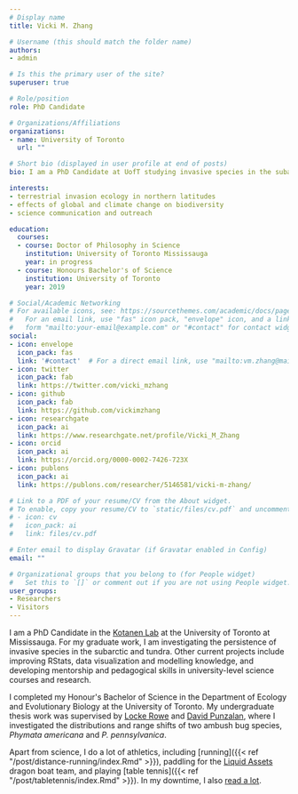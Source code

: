 ```yaml
---
# Display name
title: Vicki M. Zhang

# Username (this should match the folder name)
authors:
- admin

# Is this the primary user of the site?
superuser: true

# Role/position
role: PhD Candidate

# Organizations/Affiliations
organizations:
- name: University of Toronto
  url: ""

# Short bio (displayed in user profile at end of posts)
bio: I am a PhD Candidate at UofT studying invasive species in the subarctic, and am passionate about science communication and outreach.

interests:
- terrestrial invasion ecology in northern latitudes
- effects of global and climate change on biodiversity
- science communication and outreach

education:
  courses:
  - course: Doctor of Philosophy in Science
    institution: University of Toronto Mississauga
    year: in progress
  - course: Honours Bachelor's of Science
    institution: University of Toronto
    year: 2019

# Social/Academic Networking
# For available icons, see: https://sourcethemes.com/academic/docs/page-builder/#icons
#   For an email link, use "fas" icon pack, "envelope" icon, and a link in the
#   form "mailto:your-email@example.com" or "#contact" for contact widget.
social:
- icon: envelope
  icon_pack: fas
  link: '#contact'  # For a direct email link, use "mailto:vm.zhang@mail.utoronto.ca".
- icon: twitter
  icon_pack: fab
  link: https://twitter.com/vicki_mzhang
- icon: github
  icon_pack: fab
  link: https://github.com/vickimzhang
- icon: researchgate
  icon_pack: ai
  link: https://www.researchgate.net/profile/Vicki_M_Zhang
- icon: orcid
  icon_pack: ai
  link: https://orcid.org/0000-0002-7426-723X
- icon: publons
  icon_pack: ai
  link: https://publons.com/researcher/5146581/vicki-m-zhang/

# Link to a PDF of your resume/CV from the About widget.
# To enable, copy your resume/CV to `static/files/cv.pdf` and uncomment the lines below.
# - icon: cv
#   icon_pack: ai
#   link: files/cv.pdf

# Enter email to display Gravatar (if Gravatar enabled in Config)
email: ""

# Organizational groups that you belong to (for People widget)
#   Set this to `[]` or comment out if you are not using People widget.
user_groups:
- Researchers
- Visitors
---
```


I am a PhD Candidate in the [Kotanen Lab](https://www.utm.utoronto.ca/~w3pkota/) at the University of Toronto at Mississauga. For my graduate work, I am investigating the persistence of invasive species in the subarctic and tundra. Other current projects include improving RStats, data visualization and modelling knowledge, and developing mentorship and pedagogical skills in university-level science courses and research.

I completed my Honour's Bachelor of Science in the Department of Ecology and Evolutionary Biology at the University of Toronto. My undergraduate thesis work was supervised by [Locke Rowe](https://rowe.eeb.utoronto.ca/) and [David Punzalan](https://www.davidpunzalan.com/), where I investigated the distributions and range shifts of two ambush bug species, _Phymata americana_ and _P. pennsylvanica_.


Apart from science, I do a lot of athletics, including [running]({{< ref "/post/distance-running/index.Rmd" >}}), paddling for the [Liquid Assets](https://www.liquidassetsdbt.com/) dragon boat team, and playing [table tennis]({{< ref "/post/tabletennis/index.Rmd" >}}). In my downtime, I also [read a lot](https://goodreads.com/vickithebookglutton).
